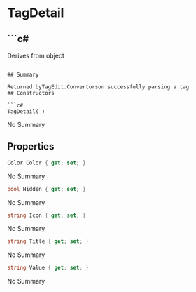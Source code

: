 # TagDetail

## ```c#
Derives from object
```

## Summary

Returned byTagEdit.Convertorson successfully parsing a tag
## Constructors

```c#
TagDetail( ) 
```
No Summary
## Properties

```c#
Color Color { get; set; } 
```
No Summary
```c#
bool Hidden { get; set; } 
```
No Summary
```c#
string Icon { get; set; } 
```
No Summary
```c#
string Title { get; set; } 
```
No Summary
```c#
string Value { get; set; } 
```
No Summary
